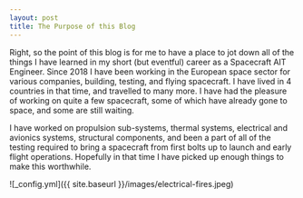 ```yaml
---
layout: post
title: The Purpose of this Blog
---
```


Right, so the point of this blog is for me to have a place to jot down all of the things I have learned in my short (but eventful) career as a Spacecraft AIT Engineer. Since 2018 I have been working in the European space sector for various companies, building, testing, and flying spacecraft. I have lived in 4 countries in that time, and travelled to many more. I have had the pleasure of working on quite a few spacecraft, some of which have already gone to space, and some are still waiting.

I have worked on propulsion sub-systems, thermal systems, electrical and avionics systems, structural components, and been a part of all of the testing required to bring a spacecraft from first bolts up to launch and early flight operations. Hopefully in that time I have picked up enough things to make this worthwhile.

![_config.yml]({{ site.baseurl }}/images/electrical-fires.jpeg)

